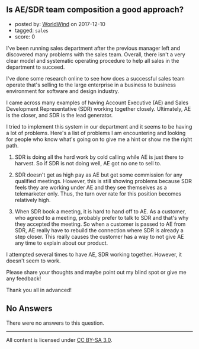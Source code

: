 ## Is AE/SDR team composition a good approach?

- posted by: [WorldWind](https://stackexchange.com/users/4104730/worldwind) on 2017-12-10
- tagged: `sales`
- score: 0

I've been running sales department after the previous manager left and discovered many problems with the sales team. Overall, there isn't a very clear model and systematic operating procedure to help all sales in the department to succeed.

I've done some research online to see how does a successful sales team operate that's selling to the large enterprise in a business to business environment for software and design industry.

I came across many examples of having Account Executive (AE) and Sales Development Representative (SDR) working together closely. Ultimately, AE is the closer, and SDR is the lead generator.

I tried to implement this system in our department and it seems to be having a lot of problems. Here's a list of problems I am encountering and looking for people who know what's going on to give me a hint or show me the right path.

1. SDR is doing all the hard work by cold calling while AE is just there to harvest. So if SDR is not doing well, AE got no one to sell to.

2. SDR doesn't get as high pay as AE but get some commission for any qualified meetings. However, this is still showing problems because SDR feels they are working under AE and they see themselves as a telemarketer only. Thus, the turn over rate for this position becomes relatively high.

3. When SDR book a meeting, it is hard to hand off to AE. As a customer, who agreed to a meeting, probably prefer to talk to SDR and that's why they accepted the meeting. So when a customer is passed to AE from SDR, AE really have to rebuild the connection where SDR is already a step closer. This really causes the customer has a way to not give AE any time to explain about our product.

I attempted several times to have AE, SDR working together. However, it doesn't seem to work.

Please share your thoughts and maybe point out my blind spot or give me any feedback!

Thank you all in advanced!

## No Answers

There were no answers to this question.


---

All content is licensed under [CC BY-SA 3.0](https://creativecommons.org/licenses/by-sa/3.0/).
